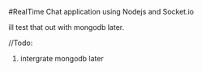 #RealTime Chat application using Nodejs and Socket.io

ill test that out with mongodb later.

//Todo: 
1. intergrate mongodb later
